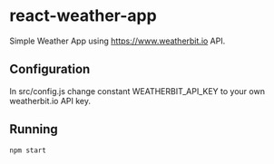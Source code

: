 # react-weather-app
Simple Weather App using https://www.weatherbit.io API.

## Configuration
In src/config.js change constant WEATHERBIT_API_KEY to your own weatherbit.io API key.

## Running
`npm start`
